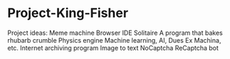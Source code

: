 # Project-King-Fisher

Project ideas:
Meme machine
Browser
IDE
Solitaire
A program that bakes rhubarb crumble
Physics engine
Machine learning, AI, Dues Ex Machina, etc.
Internet archiving program
Image to text
NoCaptcha ReCaptcha bot